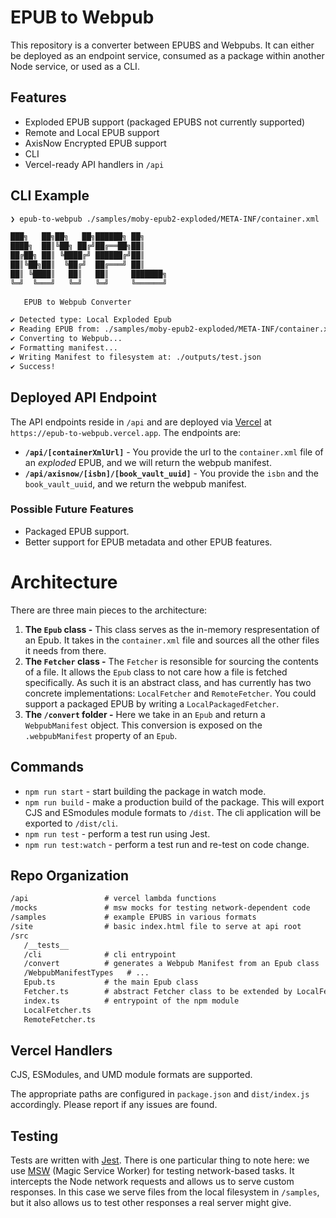 # EPUB to Webpub

This repository is a converter between EPUBS and Webpubs. It can either be deployed as an endpoint service, consumed as a package within another Node service, or used as a CLI. 

## Features

- Exploded EPUB support (packaged EPUBS not currently supported)
- Remote and Local EPUB support
- AxisNow Encrypted EPUB support
- CLI
- Vercel-ready API handlers in `/api`

## CLI Example

```bash
❯ epub-to-webpub ./samples/moby-epub2-exploded/META-INF/container.xml ./outputs/test.json

███╗   ██╗██╗   ██╗██████╗ ██╗     
████╗  ██║╚██╗ ██╔╝██╔══██╗██║     
██╔██╗ ██║ ╚████╔╝ ██████╔╝██║     
██║╚██╗██║  ╚██╔╝  ██╔═══╝ ██║     
██║ ╚████║   ██║   ██║     ███████╗
╚═╝  ╚═══╝   ╚═╝   ╚═╝     ╚══════╝
 
   EPUB to Webpub Converter 

✔ Detected type: Local Exploded Epub
✔ Reading EPUB from: ./samples/moby-epub2-exploded/META-INF/container.xml
✔ Converting to Webpub...
✔ Formatting manifest...
✔ Writing Manifest to filesystem at: ./outputs/test.json
✔ Success!
```

## Deployed API Endpoint

The API endpoints reside in `/api` and are deployed via [Vercel](https://vercel.com) at `https://epub-to-webpub.vercel.app`. The endpoints are:

- **`/api/[containerXmlUrl]`** - You provide the url to the `container.xml` file of an _exploded_ EPUB, and we will return the webpub manifest.
- **`/api/axisnow/[isbn]/[book_vault_uuid]`** - You provide the `isbn` and the `book_vault_uuid`, and we return the webpub manifest.

### Possible Future Features

- Packaged EPUB support.
- Better support for EPUB metadata and other EPUB features.

# Architecture

There are three main pieces to the architecture:
1. **The `Epub` class -** This class serves as the in-memory respresentation of an Epub. It takes in the `container.xml` file and sources all the other files it needs from there.
1. **The `Fetcher` class -** The `Fetcher` is resonsible for sourcing the contents of a file. It allows the `Epub` class to not care how a file is fetched specifically. As such it is an abstract class, and has currently has two concrete implementations: `LocalFetcher` and `RemoteFetcher`. You could support a packaged EPUB by writing a `LocalPackagedFetcher`.
1. **The `/convert` folder -** Here we take in an `Epub` and return a `WebpubManifest` object. This conversion is exposed on the `.webpubManifest` property of an `Epub`. 

## Commands

- `npm run start` - start building the package in watch mode.
- `npm run build` - make a production build of the package. This will export CJS and ESmodules module formats to `/dist`. The cli application will be exported to `/dist/cli`.
- `npm run test` - perform a test run using Jest.
- `npm run test:watch` - perform a test run and re-test on code change.

## Repo Organization

```txt
/api                 # vercel lambda functions
/mocks               # msw mocks for testing network-dependent code
/samples             # example EPUBS in various formats
/site                # basic index.html file to serve at api root
/src
   /__tests__        
   /cli              # cli entrypoint
   /convert          # generates a Webpub Manifest from an Epub class
   /WebpubManifestTypes   # ...
   Epub.ts           # the main Epub class
   Fetcher.ts        # abstract Fetcher class to be extended by LocalFetcher etc
   index.ts          # entrypoint of the npm module
   LocalFetcher.ts   
   RemoteFetcher.ts
```

## Vercel Handlers

CJS, ESModules, and UMD module formats are supported.

The appropriate paths are configured in `package.json` and `dist/index.js` accordingly. Please report if any issues are found.

## Testing

Tests are written with [Jest](https://jestjs.io). There is one particular thing to note here: we use [MSW](https://mswjs.io) (Magic Service Worker) for testing network-based tasks. It intercepts the Node network requests and allows us to serve custom responses. In this case we serve files from the local filesystem in `/samples`, but it also allows us to test other responses a real server might give.